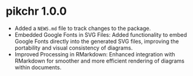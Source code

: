 # pikchr 1.0.0

* Added a `NEWS.md` file to track changes to the package.
* Embedded Google Fonts in SVG Files: Added functionality to embed Google Fonts directly into the generated SVG files, improving the portability and visual consistency of diagrams.
* Improved Processing in RMarkdown: Enhanced integration with RMarkdown for smoother and more efficient rendering of diagrams within documents.
